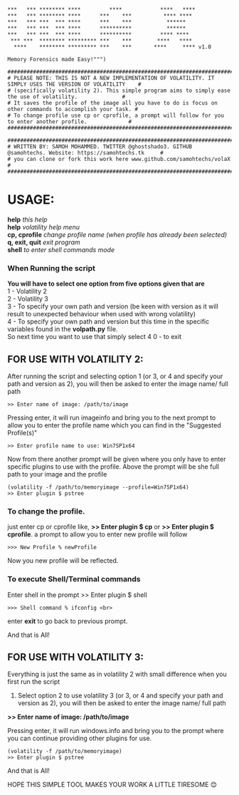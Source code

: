     ***   *** ******** ****         ****            ****   ****
    ***   *** ******** ****      ***    ***          **** ****
    ***   *** ***  *** ****      ***    ***           ******
    ***   *** ***  *** ****      **********           ******
    ***   *** ***  *** ****      **********         **** ****
     *** ***  ******** ********* ***    ***        ****   ****
      ****    ******** ********* ***    ***       ****     **** v1.0
      
    Memory Forensics made Easy!""")

    ############################################################################################################
    # PLEASE NOTE: THIS IS NOT A NEW IMPLEMENTATION OF VOLATILITY. IT SIMPLY USES THE VERSION OF VOLATILITY    #
    # (specifically volatility 2). This simple program aims to simply ease the use of volatility.              #
    # It saves the profile of the image all you have to do is focus on other commands to accomplish your task. #
    # To change profile use cp or cprofile, a prompt will follow for you to enter another profile.             #
    ############################################################################################################

    ############################################################################################################
    # WRITTEN BY: SAMOH MOHAMMED. TWITTER @ghostshado3. GITHUB @samohtechs. Website: https://samohtechs.tk     #
    # you can clone or fork this work here www.github.com/samohtechs/volaX                                     #
    ############################################################################################################

  # __USAGE:__
  __help__           _this help_ <br>
  __help__           _volatility help menu_ <br>
  __cp, cprofile__   _change profile name (when profile has already been selected)_ <br>
  __q, exit, quit__  _exit program_ <br>
  __shell__          _to enter shell commands mode_ <br>
  
  ### When Running the script
  __You will have to select one option from five options given that are__ <br>
  1 - Volatility 2 <br>
  2 - Volatility 3 <br>
  3 - To specify your own path and version (be keen with version as it will result to unexpected behaviour when used with wrong volatility) <br>
  4 - To specify your own path and version but this time in the specific variables found in the __volpath.py__ file. <br>
  So next time you want to use that simply select 4
  0 - to exit <br>
  
  ## FOR USE WITH VOLATILITY 2:
  After running the script and selecting option 1 (or 3, or 4 and specify your path and version as 2), you will then be asked to enter the image name/ full path <br>
  
    >> Enter name of image: /path/to/image
  
  Pressing enter, it will run imageinfo and bring you to the next prompt to allow you to enter the profile name which you can find in the "Suggested Profile(s)"
  
    >> Enter profile name to use: Win7SP1x64
  
  Now from there another prompt will be given where you only have to enter specific plugins to use with the profile. Above the prompt will be she full path to your image and the profile
  
    (volatility -f /path/to/memoryimage --profile=Win7SP1x64)
    >> Enter plugin $ pstree

  ### To change the profile.
  just enter cp or cprofile like, __>> Enter plugin $ cp__ or __>> Enter plugin $ cprofile__. a prompt to allow you to enter new profile will follow
  
    >>> New Profile % newProfile
  
  Now you new profile will be reflected.
  
  ### To execute Shell/Terminal commands
  Enter shell in the prompt >> Enter plugin $ shell
  
    >>> Shell command % ifconfig <br>
  
  enter __exit__ to go back to previous prompt.
  
  And that is All!
  
  ## FOR USE WITH VOLATILITY 3:
  Everything is just the same as in volatility 2 with small difference when you first run the script <br>
  
  1. Select option 2 to use volatility 3 (or 3, or 4 and specify your path and version as 2), you will then be asked to enter the image name/ full path <br>
  
  __>> Enter name of image: /path/to/image__
  
  Pressing enter, it will run windows.info and bring you to the prompt where you can continue providing other plugins for use.
  
    (volatility -f /path/to/memoryimage)
    >> Enter plugin $ pstree
  
  And that is All!
  
  HOPE THIS SIMPLE TOOL MAKES YOUR WORK A LITTLE TIRESOME 😊
